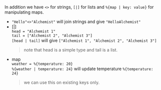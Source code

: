 In addition we have `<>` for strings, ``[|]`` for lists and ``%{map | key: value}`` for manipulating maps.
- `"Hello"<>"Alchemist"` will join strings and give `"HelloAlchemist"`
- [|]  
    `head = "Alchemist 1"`  
    `tail = ["Alchemist 2", "Alchemist 3"]`  
    `[head | tail]` will give `["Alchemist 1", "Alchemist 2", "Alchemist 3"]`
    > note that head is a simple type and tail is a list.
- map  
    `weather = %{temperature: 20}`  
    `%{weather | temperature: 24}` will update temperature `%{temperature: 24}`    
    > we can use this on existing keys only.